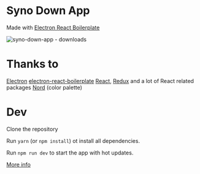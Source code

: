 # Syno Down App

Made with [Electron React Boilerplate](https://github.com/chentsulin/electron-react-boilerplate)

![syno-down-app - downloads](https://user-images.githubusercontent.com/2750789/28102353-82dba448-6683-11e7-8a04-169c739a74d5.png)

# Thanks to

[Electron](https://github.com/electron/electron)
[electron-react-boilerplate](https://github.com/chentsulin/electron-react-boilerplate)
[React](https://github.com/facebook/react), [Redux](https://github.com/reactjs/redux) and a lot of React related packages
[Nord](https://github.com/arcticicestudio/nord) (color palette)

# Dev

Clone the repository

Run `yarn` (or `npm install`) ot install all dependencies.

Run `npm run dev` to start the app with hot updates.

[More info](https://github.com/chentsulin/electron-react-boilerplate#install)
